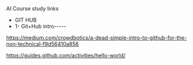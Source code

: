 AI Course study links
- GIT HUB
-   1- Git+Hub intro-----

https://medium.com/crowdbotics/a-dead-simple-intro-to-github-for-the-non-technical-f9d56410a856

https://guides.github.com/activities/hello-world/

